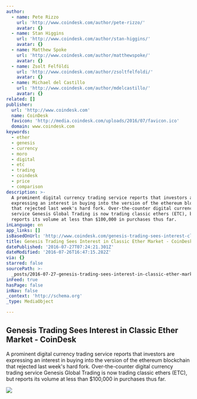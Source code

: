 ```yaml
---
author:
  - name: Pete Rizzo
    url: 'http://www.coindesk.com/author/pete-rizzo/'
    avatar: {}
  - name: Stan Higgins
    url: 'http://www.coindesk.com/author/stan-higgins/'
    avatar: {}
  - name: Matthew Spoke
    url: 'http://www.coindesk.com/author/matthewspoke/'
    avatar: {}
  - name: Zsolt Felföldi
    url: 'http://www.coindesk.com/author/zsoltfelfoldi/'
    avatar: {}
  - name: Michael del Castillo
    url: 'http://www.coindesk.com/author/mdelcastillo/'
    avatar: {}
related: []
publisher:
  url: 'http://www.coindesk.com'
  name: CoinDesk
  favicon: 'http://media.coindesk.com/uploads/2016/07/favicon.ico'
  domain: www.coindesk.com
keywords:
  - ether
  - genesis
  - currency
  - moro
  - digital
  - etc
  - trading
  - coindesk
  - price
  - comparison
description: >-
  A prominent digital currency trading service reports that investors are
  expressing an interest in buying into the version of the ethereum blockchain
  that rejected last week's hard fork. Over-the-counter digital currency trading
  service Genesis Global Trading is now trading classic ethers (ETC), but
  reports its volume at less than $100,000 in purchases thus far.
inLanguage: en
app_links: []
isBasedOnUrl: 'http://www.coindesk.com/genesis-trading-sees-interest-classic-ether-trading/'
title: Genesis Trading Sees Interest in Classic Ether Market - CoinDesk
datePublished: '2016-07-27T07:24:21.301Z'
dateModified: '2016-07-26T16:47:15.282Z'
via: {}
starred: false
sourcePath: >-
  _posts/2016-07-27-genesis-trading-sees-interest-in-classic-ether-market-coin.md
inFeed: true
hasPage: false
inNav: false
_context: 'http://schema.org'
_type: MediaObject

---
```

<article style=""><h1>Genesis Trading Sees Interest in Classic Ether Market - CoinDesk</h1><p>A prominent digital currency trading service reports that investors are expressing an interest in buying into the version of the ethereum blockchain that rejected last week's hard fork. Over-the-counter digital currency trading service Genesis Global Trading is now trading classic ethers (ETC), but reports its volume at less than $100,000 in purchases thus far.</p><img src="https://media.coindesk.com/uploads/2016/07/trading-desk-e1469547089518.jpg" /></article>